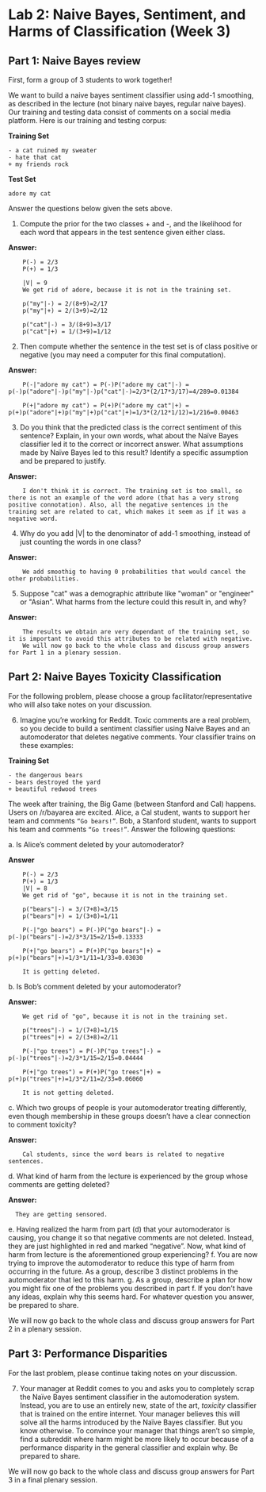 # Lab 2: Naive Bayes, Sentiment, and Harms of Classification (Week 3)

## Part 1: Naive Bayes review

First, form a group of 3 students to work together!

We want to build a naive bayes sentiment classifier using add-1 smoothing, as described in the lecture (not binary naive bayes, regular naive bayes). Our training and testing data consist of comments on a social media platform. Here is our training and testing corpus:

**Training Set**

    - a cat ruined my sweater
    - hate that cat
    + my friends rock

**Test Set**

    adore my cat

Answer the questions below given the sets above.

1. Compute the prior for the two classes + and -, and the likelihood for each word that appears in the test sentence given either class.

**Answer:**

        P(-) = 2/3
        P(+) = 1/3
        
        |V| = 9
        We get rid of adore, because it is not in the training set.
        
        p("my"|-) = 2/(8+9)=2/17
        p("my"|+) = 2/(3+9)=2/12
        
        p("cat"|-) = 3/(8+9)=3/17
        p("cat"|+) = 1/(3+9)=1/12

2. Then compute whether the sentence in the test set is of class positive or negative (you may need a computer for this final computation).

**Answer:**

        P(-|"adore my cat") = P(-)P("adore my cat"|-) = p(-)p("adore"|-)p("my"|-)p("cat"|-)=2/3*(2/17*3/17)=4/289=0.01384
        
        P(+|"adore my cat") = P(+)P("adore my cat"|+) = p(+)p("adore"|+)p("my"|+)p("cat"|+)=1/3*(2/12*1/12)=1/216=0.00463

3. Do you think that the predicted class is the correct sentiment of this sentence? Explain, in your own words, what about the Naïve Bayes classifier led it to the correct or incorrect answer. What assumptions made by Naïve Bayes led to this result? Identify a specific assumption and be prepared to justify.

**Answer:**

        I don't think it is correct. The training set is too small, so there is not an example of the word adore (that has a very strong positive connotation). Also, all the negative sentences in the training set are related to cat, which makes it seem as if it was a negative word. 

4. Why do you add |V| to the denominator of add-1 smoothing, instead of just counting the words in one class?

**Answer:**

        We add smoothig to having 0 probabilities that would cancel the other probabilities.

5. Suppose "cat" was a demographic attribute like "woman" or "engineer" or "Asian”. What harms from the lecture could this result in, and why?

**Answer:**

        The results we obtain are very dependant of the training set, so it is important to avoid this attributes to be related with negative.
        We will now go back to the whole class and discuss group answers for Part 1 in a plenary session.

## Part 2: Naive Bayes Toxicity Classification

For the following problem, please choose a group facilitator/representative who will also take notes on your discussion.

6. Imagine you’re working for Reddit. Toxic comments are a real problem, so you decide to build a sentiment classifier using Naive Bayes and an automoderator that deletes negative comments. Your classifier trains on these examples:

**Training Set**

    - the dangerous bears
    - bears destroyed the yard
    + beautiful redwood trees

   The week after training, the Big Game (between Stanford and Cal) happens. Users on /r/bayarea are excited. Alice, a Cal student, wants to support her team and comments `“Go bears!”`. Bob, a Stanford student, wants to support his team and comments `“Go trees!”`. Answer the following questions:

a. Is Alice’s comment deleted by your automoderator?
   
**Answer**
       
        P(-) = 2/3
        P(+) = 1/3
        |V| = 8
        We get rid of "go", because it is not in the training set.

        p("bears"|-) = 3/(7+8)=3/15
        p("bears"|+) = 1/(3+8)=1/11
        
        P(-|"go bears") = P(-)P("go bears"|-) = p(-)p("bears"|-)=2/3*3/15=2/15=0.13333
    
        P(+|"go bears") = P(+)P("go bears"|+) = p(+)p("bears"|+)=1/3*1/11=1/33=0.03030
    
        It is getting deleted.
        
b. Is Bob’s comment deleted by your automoderator?
    
**Answer:**
        
        We get rid of "go", because it is not in the training set.
        
        p("trees"|-) = 1/(7+8)=1/15
        p("trees"|+) = 2/(3+8)=2/11

        P(-|"go trees") = P(-)P("go trees"|-) = p(-)p("trees"|-)=2/3*1/15=2/15=0.04444

        P(+|"go trees") = P(+)P("go trees"|+) = p(+)p("trees"|+)=1/3*2/11=2/33=0.06060

        It is not getting deleted.

      
c. Which two groups of people is your automoderator treating differently, even though membership in these groups doesn’t have a clear connection to comment toxicity?
        
**Answer:**

        Cal students, since the word bears is related to negative sentences.
      
d. What kind of harm from the lecture is experienced by the group whose comments are getting deleted?</li>
      
  **Answer:**

      They are getting sensored.
      
  e. Having realized the harm from part (d) that your automoderator is causing, you change it so that negative comments are not deleted. Instead, they are just highlighted in red and marked “negative”. Now, what kind of harm from lecture is the aforementioned group experiencing?</li>
  f. You are now trying to improve the automoderator to reduce this type of harm from occurring in the future. As a group, describe 3 distinct problems in the automoderator that led to this harm.</li>
  g. As a group, describe a plan for how you might fix one of the problems you described in part f. If you don’t have any ideas, explain why this seems hard. For whatever question you answer, be prepared to share.</li>
   </ol>


   We will now go back to the whole class and discuss group answers for Part 2 in a plenary session.

## Part 3: Performance Disparities

For the last problem, please continue taking notes on your discussion.

7. Your manager at Reddit comes to you and asks you to completely scrap the Naïve Bayes sentiment classifier in the automoderation system. Instead, you are to use an entirely new, state of the art, *toxicity* classifier that is trained on the entire internet. Your manager believes this will solve all the harms introduced by the Naïve Bayes classifier. But you know otherwise. To convince your manager that things aren’t so simple, find a subreddit where harm might be more likely to occur because of a performance disparity in the general classifier and explain why. Be prepared to share. 

We will now go back to the whole class and discuss group answers for Part 3 in a final plenary session.
